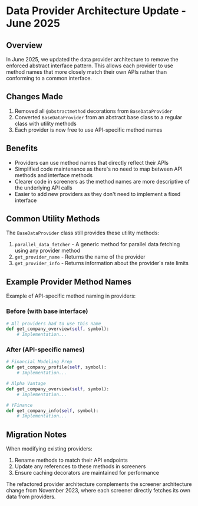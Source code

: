# Data Provider Architecture Update - June 2025

## Overview

In June 2025, we updated the data provider architecture to remove the enforced abstract interface pattern. This allows each provider to use method names that more closely match their own APIs rather than conforming to a common interface.

## Changes Made

1. Removed all `@abstractmethod` decorations from `BaseDataProvider`
2. Converted `BaseDataProvider` from an abstract base class to a regular class with utility methods
3. Each provider is now free to use API-specific method names

## Benefits

- Providers can use method names that directly reflect their APIs
- Simplified code maintenance as there's no need to map between API methods and interface methods
- Clearer code in screeners as the method names are more descriptive of the underlying API calls
- Easier to add new providers as they don't need to implement a fixed interface

## Common Utility Methods

The `BaseDataProvider` class still provides these utility methods:

1. `parallel_data_fetcher` - A generic method for parallel data fetching using any provider method
2. `get_provider_name` - Returns the name of the provider
3. `get_provider_info` - Returns information about the provider's rate limits

## Example Provider Method Names

Example of API-specific method naming in providers:

### Before (with base interface)
```python
# All providers had to use this name
def get_company_overview(self, symbol):
    # Implementation...
```

### After (API-specific names)
```python
# Financial Modeling Prep
def get_company_profile(self, symbol):
    # Implementation...

# Alpha Vantage
def get_company_overview(self, symbol):
    # Implementation...

# YFinance
def get_company_info(self, symbol):
    # Implementation...
```

## Migration Notes

When modifying existing providers:
1. Rename methods to match their API endpoints
2. Update any references to these methods in screeners
3. Ensure caching decorators are maintained for performance

The refactored provider architecture complements the screener architecture change from November 2023, where each screener directly fetches its own data from providers.
